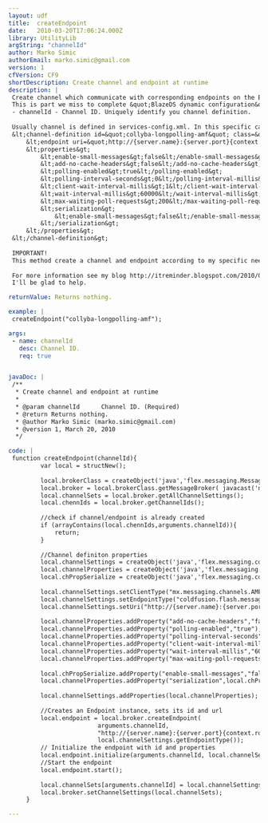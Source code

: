 ```yaml
---
layout: udf
title:  createEndpoint
date:   2010-03-20T17:06:24.000Z
library: UtilityLib
argString: "channelId"
author: Marko Simic
authorEmail: marko.simic@gmail.com
version: 1
cfVersion: CF9
shortDescription: Create channel and endpoint at runtime
description: |
 Create channel which communicate with corresponding endpoints on the BlazeDS server.
 This is part we miss to complete &quot;BlazeDS dynamic configuration&quot; story we started with createDestination function. It takes single parameter:
 - channelId - Channel ID. Uniquely identify you channel definition. 
 
 Usually channel is defined in services-config.xml. In this specific case (see warning below) we would do that like this:
 &lt;channel-definition id=&quot;collyba-longpolling-amf&quot; class=&quot;mx.messaging.channels.AMFChannel&quot;&gt;
     &lt;endpoint uri=&quot;http://{server.name}:{server.port}{context.root}/flex2gateway/cfamflongpolling&quot; class=&quot;flex.messaging.endpoints.AMFEndpoint&quot;/&gt;
     &lt;properties&gt;
         &lt;enable-small-messages&gt;false&lt;/enable-small-messages&gt;
         &lt;add-no-cache-headers&gt;false&lt;/add-no-cache-headers&gt;
         &lt;polling-enabled&gt;true&lt;/polling-enabled&gt;
         &lt;polling-interval-seconds&gt;0&lt;/polling-interval-millis&gt;
         &lt;client-wait-interval-millis&gt;1&lt;/client-wait-interval-millis&gt;
         &lt;wait-interval-millis&gt;60000&lt;/wait-interval-millis&gt;
         &lt;max-waiting-poll-requests&gt;200&lt;/max-waiting-poll-requests&gt;
         &lt;serialization&gt;
             &lt;enable-small-messages&gt;false&lt;/enable-small-messages&gt;
         &lt;/serialization&gt;
     &lt;/properties&gt;
 &lt;/channel-definition&gt;
 
 IMPORTANT!
 This method create a channel and endpoint according to my specific needs. Anyhow, to adjust it to your needs is quite easy. That will be the subject of next upgrade of this function ;)
 
 For more information see my blog http://itreminder.blogspot.com/2010/03/blazeds-creating-endpoint-at-runtime.html 
 I'll be glad to help.

returnValue: Returns nothing.

example: |
 createEndpoint("collyba-longpolling-amf");

args:
 - name: channelId
   desc: Channel ID.
   req: true


javaDoc: |
 /**
  * Create channel and endpoint at runtime
  * 
  * @param channelId      Channel ID. (Required)
  * @return Returns nothing. 
  * @author Marko Simic (marko.simic@gmail.com) 
  * @version 1, March 20, 2010 
  */

code: |
 function createEndpoint(channelId){
         var local = structNew();
     
         local.brokerClass = createObject('java','flex.messaging.MessageBroker');
         local.broker = local.brokerClass.getMessageBroker( javacast('null','') );
         local.channelSets = local.broker.getAllChannelSettings();
         local.chennIds = local.broker.getChannelIds();
     
         //check if channel/endpoint is already created
         if (arrayContains(local.chennIds,arguments.channelId)){
             return;
         }
     
         //Channel definiton properties
         local.channelSettings = createObject('java','flex.messaging.config.ChannelSettings').init(arguments.channelId);
         local.channelProperties = createObject('java','flex.messaging.config.ConfigMap').init();
         local.chPropSerialize = createObject('java','flex.messaging.config.ConfigMap').init();  
     
         local.channelSettings.setClientType("mx.messaging.channels.AMFChannel");
         local.channelSettings.setEndpointType("coldfusion.flash.messaging.CFAMFEndPoint");
         local.channelSettings.setUri("http://{server.name}:{server.port}{context.root}/flex2gateway/cfamflongpolling");
     
         local.channelProperties.addProperty("add-no-cache-headers","false"); 
         local.channelProperties.addProperty("polling-enabled","true");
         local.channelProperties.addProperty("polling-interval-seconds","0");
         local.channelProperties.addProperty("client-wait-interval-millis","1");
         local.channelProperties.addProperty("wait-interval-millis","60000");
         local.channelProperties.addProperty("max-waiting-poll-requests","200");
     
         local.chPropSerialize.addProperty("enable-small-messages","false");
         local.channelProperties.addProperty("serialization",local.chPropSerialize); 
     
         local.channelSettings.addProperties(local.channelProperties);
     
         //Creates an Endpoint instance, sets its id and url
         local.endpoint = local.broker.createEndpoint(
                         arguments.channelId, 
                         "http://{server.name}:{server.port}{context.root}/flex2gateway/cfamflongpolling",
                         local.channelSettings.getEndpointType());
         // Initialize the endpoint with id and properties
         local.endpoint.initialize(arguments.channelId, local.channelSettings.getProperties());
         //Start the endpoint
         local.endpoint.start();
     
         local.channelSets[arguments.channelId] = local.channelSettings;
         local.broker.setChannelSettings(local.channelSets);
     }

---
```


